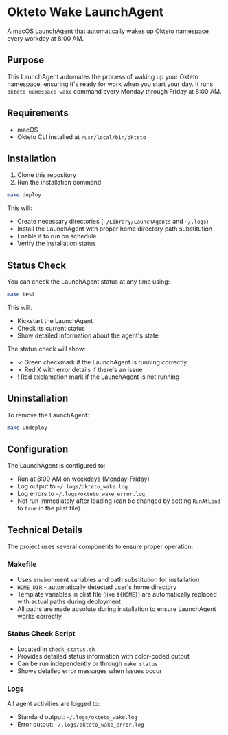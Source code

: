 # Okteto Wake LaunchAgent

A macOS LaunchAgent that automatically wakes up Okteto namespace every workday at 8:00 AM.

## Purpose

This LaunchAgent automates the process of waking up your Okteto namespace, ensuring it's ready for work when you start your day. It runs `okteto namespace wake` command every Monday through Friday at 8:00 AM.

## Requirements

- macOS
- Okteto CLI installed at `/usr/local/bin/okteto`

## Installation

1. Clone this repository
2. Run the installation command:

```bash
make deploy
```

This will:

- Create necessary directories (`~/Library/LaunchAgents` and `~/.logs`)
- Install the LaunchAgent with proper home directory path substitution
- Enable it to run on schedule
- Verify the installation status

## Status Check

You can check the LaunchAgent status at any time using:

```bash
make test
```

This will:

- Kickstart the LaunchAgent
- Check its current status
- Show detailed information about the agent's state

The status check will show:

- ✓ Green checkmark if the LaunchAgent is running correctly
- ✗ Red X with error details if there's an issue
- ! Red exclamation mark if the LaunchAgent is not running

## Uninstallation

To remove the LaunchAgent:
```bash
make undeploy
```

## Configuration

The LaunchAgent is configured to:

- Run at 8:00 AM on weekdays (Monday-Friday)
- Log output to `~/.logs/okteto_wake.log`
- Log errors to `~/.logs/okteto_wake_error.log`
- Not run immediately after loading (can be changed by setting `RunAtLoad` to `true` in the plist file)

## Technical Details

The project uses several components to ensure proper operation:

### Makefile

- Uses environment variables and path substitution for installation
- `HOME_DIR` - automatically detected user's home directory
- Template variables in plist file (like `${HOME}`) are automatically replaced with actual paths during deployment
- All paths are made absolute during installation to ensure LaunchAgent works correctly

### Status Check Script

- Located in `check_status.sh`
- Provides detailed status information with color-coded output
- Can be run independently or through `make status`
- Shows detailed error messages when issues occur

### Logs

All agent activities are logged to:

- Standard output: `~/.logs/okteto_wake.log`
- Error output: `~/.logs/okteto_wake_error.log`
